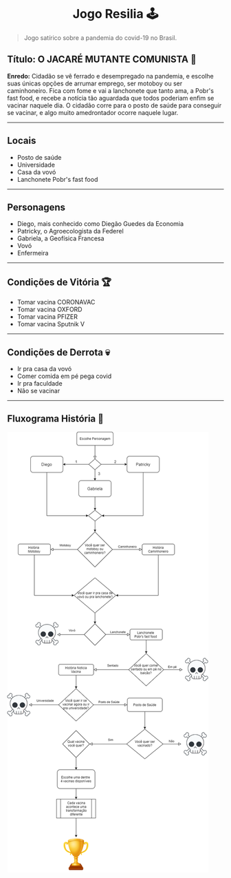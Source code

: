 <h1 align="center">Jogo Resilia 🕹️</h1> 

> Jogo satírico sobre a pandemia do covid-19 no Brasil.

## **Título: O JACARÉ MUTANTE COMUNISTA :crocodile:**

**Enredo:** Cidadão se vê ferrado e desempregado na pandemia, e escolhe suas únicas opções de arrumar emprego, ser motoboy ou ser caminhoneiro. Fica com fome e vai a lanchonete que tanto ama, a Pobr's fast food, e recebe a notícia tão aguardada que todos poderiam enfim se vacinar naquele dia. O cidadão corre para o posto de saúde para conseguir se vacinar, e algo muito amedrontador ocorre naquele lugar.

---
## **Locais**
- Posto de saúde
- Universidade
- Casa da vovó
- Lanchonete Pobr's fast food
---
## **Personagens**
- Diego, mais conhecido como Diegão Guedes da Economia
- Patricky, o Agroecologista da Federel
- Gabriela, a Geofísica Francesa
- Vovó
- Enfermeira
---
## **Condições de Vitória** :trophy:
- Tomar vacina CORONAVAC
- Tomar vacina OXFORD
- Tomar vacina PFIZER
- Tomar vacina Sputnik V
---
## **Condições de Derrota** :skull:
- Ir pra casa da vovó
- Comer comida em pé pega covid
- Ir pra faculdade
- Não se vacinar
---
## **Fluxograma História** :scroll:

![Markdown](fluxograma_jacare_mutante_comunista.png)